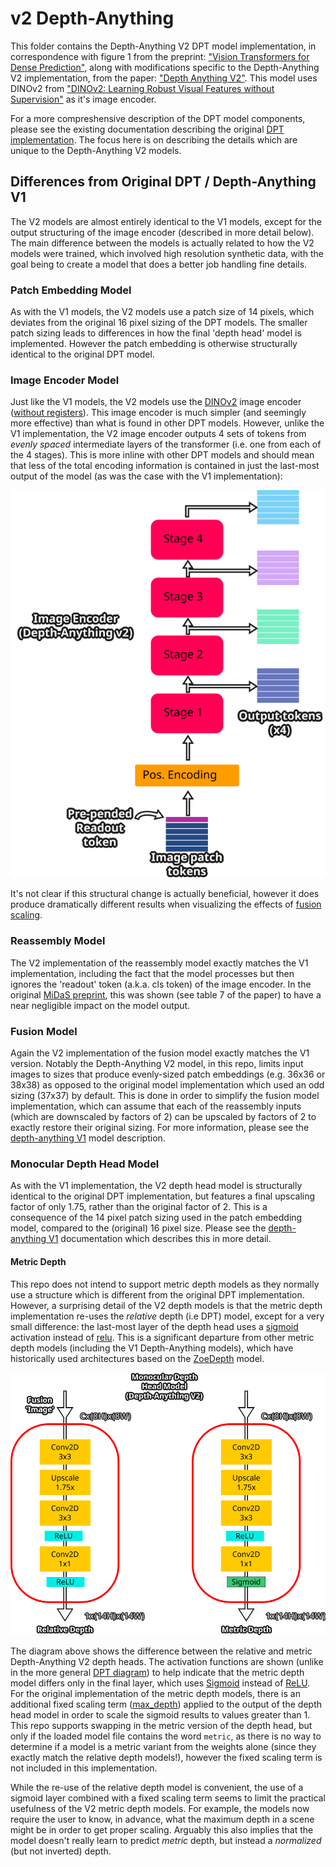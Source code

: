 # v2 Depth-Anything

This folder contains the Depth-Anything V2 DPT model implementation, in correspondence with figure 1 from the preprint: ["Vision Transformers for Dense Prediction"](https://arxiv.org/abs/2103.13413), along with modifications specific to the Depth-Anything V2 implementation, from the paper: ["Depth Anything V2"](https://arxiv.org/abs/2406.09414). This model uses DINOv2 from ["DINOv2: Learning Robust Visual Features without Supervision"](https://arxiv.org/abs/2304.07193) as it's image encoder.

For a more compreshensive description of the DPT model components, please see the existing documentation describing the original [DPT implementation](https://github.com/heyoeyo/muggled_dpt/tree/main/lib). The focus here is on describing the details which are unique to the Depth-Anything V2 models.


## Differences from Original DPT / Depth-Anything V1

The V2 models are almost entirely identical to the V1 models, except for the output structuring of the image encoder (described in more detail below). The main difference between the models is actually related to how the V2 models were trained, which involved high resolution synthetic data, with the goal being to create a model that does a better job handling fine details.

### Patch Embedding Model

As with the V1 models, the V2 models use a patch size of 14 pixels, which deviates from the original 16 pixel sizing of the DPT models. The smaller patch sizing leads to differences in how the final 'depth head' model is implemented. However the patch embedding is otherwise structurally identical to the original DPT model.


### Image Encoder Model

Just like the V1 models, the V2 models use the [DINOv2](https://arxiv.org/abs/2304.07193) image encoder ([without registers](https://arxiv.org/abs/2309.16588)). This image encoder is much simpler (and seemingly more effective) than what is found in other DPT models. However, unlike the V1 implementation, the V2 image encoder outputs 4 sets of tokens from _evenly spaced_ intermediate layers of the transformer (i.e. one from each of the 4 stages). This is more inline with other DPT models and should mean that less of the total encoding information is contained in just the last-most output of the model (as was the case with the V1 implementation):

<p align="center">
  <img src=".readme_assets/image_encoder_depth_anything_v2.svg" alt="Diagram of the Depth-Anything V2 image encoder, showing evenly-spaced 4-stage outputs">
</p>

It's not clear if this structural change is actually beneficial, however it does produce dramatically different results when visualizing the effects of [fusion scaling](https://github.com/heyoeyo/muggled_dpt/tree/main/experiments#fusion-scaling).


### Reassembly Model

The V2 implementation of the reassembly model exactly matches the V1 implementation, including the fact that the model processes but then ignores the 'readout' token (a.k.a. cls token) of the image encoder. In the original [MiDaS preprint](https://arxiv.org/abs/2103.13413), this was shown (see table 7 of the paper) to have a near negligible impact on the model output.


### Fusion Model

Again the V2 implementation of the fusion model exactly matches the V1 version. Notably the Depth-Anything V2 model, in this repo, limits input images to sizes that produce evenly-sized patch embeddings (e.g. 36x36 or 38x38) as opposed to the original model implementation which used an odd sizing (37x37) by default. This is done in order to simplify the fusion model implementation, which can assume that each of the reassembly inputs (which are downscaled by factors of 2) can be upscaled by factors of 2 to exactly restore their original sizing. For more information, please see the [depth-anything V1](https://github.com/heyoeyo/muggled_dpt/tree/main/lib/v1_depthanything) model description.


### Monocular Depth Head Model

As with the V1 implementation, the V2 depth head model is structurally identical to the original DPT implementation, but features a final upscaling factor of only 1.75, rather than the original factor of 2. This is a consequence of the 14 pixel patch sizing used in the patch embedding model, compared to the (original) 16 pixel size. Please see the [depth-anything V1](https://github.com/heyoeyo/muggled_dpt/tree/main/lib/v1_depthanything) documentation which describes this in more detail.

#### Metric Depth

This repo does not intend to support metric depth models as they normally use a structure which is different from the original DPT implementation. However, a surprising detail of the V2 depth models is that the metric depth implementation re-uses the _relative_ depth (i.e DPT) model, except for a very small difference: the last-most layer of the depth head uses a [sigmoid](https://github.com/DepthAnything/Depth-Anything-V2/blob/31dc97708961675ce6b3a8d8ffa729170a4aa273/metric_depth/depth_anything_v2/dpt.py#L113) activation instead of [relu](https://github.com/DepthAnything/Depth-Anything-V2/blob/31dc97708961675ce6b3a8d8ffa729170a4aa273/depth_anything_v2/dpt.py#L113). This is a significant departure from other metric depth models (including the V1 Depth-Anything models), which have historically used architectures based on the [ZoeDepth](https://arxiv.org/abs/2302.12288) model.

<p align="center">
  <img src=".readme_assets/v2_depth_head_relative_vs_metric.svg" alt="Diagram comparing the monocular depth head models of the relative vs. metric Depth-Anything V2 models. The only difference is a sigmoid on the final output of the metric version of the model.">
</p>

The diagram above shows the difference between the relative and metric Depth-Anything V2 depth heads. The activation functions are shown (unlike in the more general [DPT diagram](https://github.com/heyoeyo/muggled_dpt/tree/main/lib#monocular-depth-head-model)) to help indicate that the metric depth model differs only in the final layer, which uses [Sigmoid](https://pytorch.org/docs/stable/generated/torch.nn.Sigmoid.html) instead of [ReLU](https://pytorch.org/docs/stable/generated/torch.nn.ReLU.html). For the original implementation of the metric depth models, there is an additional fixed scaling term ([max_depth](https://github.com/DepthAnything/Depth-Anything-V2/blob/31dc97708961675ce6b3a8d8ffa729170a4aa273/metric_depth/depth_anything_v2/dpt.py#L183)) applied to the output of the depth head model in order to scale the sigmoid results to values greater than 1. This repo supports swapping in the metric version of the depth head, but only if the loaded model file contains the word `metric`, as there is no way to determine if a model is a metric variant from the weights alone (since they exactly match the relative depth models!), however the fixed  scaling term is not included in this implementation.

While the re-use of the relative depth model is convenient, the use of a sigmoid layer combined with a fixed scaling term seems to limit the practical usefulness of the V2 metric depth models. For example, the models now require the user to know, in advance, what the maximum depth in a scene might be in order to get proper scaling. Arguably this also implies that the model doesn't really learn to predict _metric_ depth, but instead a _normalized_ (but not inverted) depth.